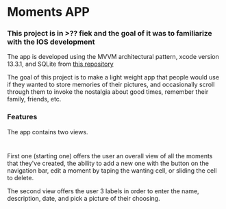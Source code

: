 # Moments APP
### This project is in >?? fiek and the goal of it was to familiarize with the IOS development 
The app is developed using the MVVM architectural pattern, xcode version 13.3.1, and SQLite from [this repository](https://github.com/stephencelis/SQLite.swift)




   
The goal of this project is to make a light weight app that people would use if they wanted to store 
memories of their pictures, and occasionally scroll through them to invoke the nostalgia about good times, 
remember their family, friends, etc.


### Features

The app contains two views.  
#  
First one (starting one) offers the user an overall 
view of all the moments that they've created, the ability 
to add a new one with the button on the navigation bar, edit
a moment by taping the wanting cell, or sliding the cell
to delete.    
     
The second view offers the user 3 labels in order to
enter the name, description, date, and pick a picture of their
choosing. 






> 
